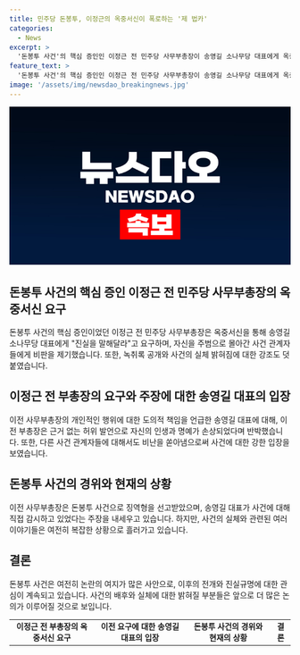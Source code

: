 ```yaml
---
title: 민주당 돈봉투, 이정근의 옥중서신이 폭로하는 '제 법카'
categories:
  - News
excerpt: >
  '돈봉투 사건'의 핵심 증인인 이정근 전 민주당 사무부총장이 송영길 소나무당 대표에게 옥중서신을 보내 "이제라도 진실을 말해달라"고 요구했다. 또한, 자신을 주범으로 몰아간 사건 관계자들을 향해 "제 임원(법인) 카드의 달콤함을 즐겼던 자들"이라며 공세를 이어가고 있다. 해당 사건은 검찰이 이 전 부총장의 별도 금품수수 사건을 수사 중 그의 휴대폰에서 관련 통화녹음 파일이 발견되면서 처음 불거졌다.
feature_text: >
  '돈봉투 사건'의 핵심 증인인 이정근 전 민주당 사무부총장이 송영길 소나무당 대표에게 옥중서신을 보내 "이제라도 진실을 말해달라"고 요구했다. 또한, 자신을 주범으로 몰아간 사건 관계자들을 향해 "제 임원(법인) 카드의 달콤함을 즐겼던 자들"이라며 공세를 이어가고 있다. 해당 사건은 검찰이 이 전 부총장의 별도 금품수수 사건을 수사 중 그의 휴대폰에서 관련 통화녹음 파일이 발견되면서 처음 불거졌다.
image: '/assets/img/newsdao_breakingnews.jpg'
---
```


<p><img src="/assets/img/newsdao_breakingnews.jpg" alt="pcversion 속보" /></p>

<h2 data-ke-size="size26">돈봉투 사건의 핵심 증인 이정근 전 민주당 사무부총장의 옥중서신 요구</h2>

<p data-ke-size="size16">돈봉투 사건의 핵심 증인이었던 이정근 전 민주당 사무부총장은 옥중서신을 통해 송영길 소나무당 대표에게 "진실을 말해달라"고 요구하며, 자신을 주범으로 몰아간 사건 관계자들에게 비판을 제기했습니다. 또한, 녹취록 공개와 사건의 실체 밝혀짐에 대한 강조도 덧붙였습니다.</p>

<h2 data-ke-size="size26">이정근 전 부총장의 요구와 주장에 대한 송영길 대표의 입장</h2>

<p data-ke-size="size16">이전 사무부총장의 개인적인 행위에 대한 도의적 책임을 언급한 송영길 대표에 대해, 이 전 부총장은 근거 없는 허위 발언으로 자신의 인생과 명예가 손상되었다며 반박했습니다. 또한, 다른 사건 관계자들에 대해서도 비난을 쏟아냄으로써 사건에 대한 강한 입장을 보였습니다.</p>

<h2 data-ke-size="size26">돈봉투 사건의 경위와 현재의 상황</h2>

<p data-ke-size="size16">이전 사무부총장은 돈봉투 사건으로 징역형을 선고받았으며, 송영길 대표가 사건에 대해 직접 감시하고 있었다는 주장을 내세우고 있습니다. 하지만, 사건의 실체와 관련된 여러 이야기들은 여전히 복잡한 상황으로 흘러가고 있습니다.</p>

<h2 data-ke-size="size26">결론</h2>

<p data-ke-size="size16">돈봉투 사건은 여전히 논란의 여지가 많은 사안으로, 이후의 전개와 진실규명에 대한 관심이 계속되고 있습니다. 사건의 배후와 실체에 대한 밝혀질 부분들은 앞으로 더 많은 논의가 이루어질 것으로 보입니다.</p>

<table>
  <tr>
    <td style="text-align: center; height: 17px;"><b>이정근 전 부총장의 옥중서신 요구</b></td>
    <td style="text-align: center; height: 17px;"><b>이전 요구에 대한 송영길 대표의 입장</b></td>
    <td style="text-align: center; height: 17px;"><b>돈봉투 사건의 경위와 현재의 상황</b></td>
    <td style="text-align: center; height: 17px;"><b>결론</b></td>
  </tr>
</table>


